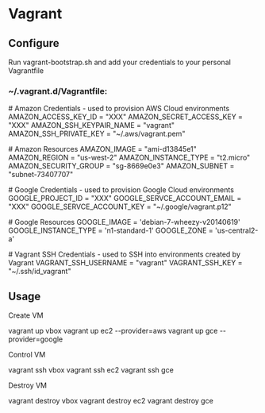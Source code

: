 # Vagrant

## Configure

Run vagrant-bootstrap.sh and add your credentials to your personal Vagrantfile

### ~/.vagrant.d/Vagrantfile:

&#35; Amazon Credentials - used to provision AWS Cloud environments
AMAZON_ACCESS_KEY_ID = "XXX"
AMAZON_SECRET_ACCESS_KEY = "XXX"
AMAZON_SSH_KEYPAIR_NAME = "vagrant"
AMAZON_SSH_PRIVATE_KEY = "~/.aws/vagrant.pem"

&#35; Amazon Resources
AMAZON_IMAGE = "ami-d13845e1"
AMAZON_REGION = "us-west-2"
AMAZON_INSTANCE_TYPE = "t2.micro"
AMAZON_SECURITY_GROUP = "sg-8669e0e3"
AMAZON_SUBNET = "subnet-73407707"


&#35; Google Credentials - used to provision Google Cloud environments
GOOGLE_PROJECT_ID = "XXX"
GOOGLE_SERVCE_ACCOUNT_EMAIL = "XXX"
GOOGLE_SERVCE_ACCOUNT_KEY = "~/.google/vagrant.p12"

&#35; Google Resources
GOOGLE_IMAGE = 'debian-7-wheezy-v20140619'
GOOGLE_INSTANCE_TYPE = 'n1-standard-1'
GOOGLE_ZONE = 'us-central2-a'


&#35; Vagrant SSH Credentials - used to SSH into environments created by Vagrant
VAGRANT_SSH_USERNAME = "vagrant"
VAGRANT_SSH_KEY = "~/.ssh/id_vagrant"


## Usage

Create VM

vagrant up vbox
vagrant up ec2 --provider=aws
vagrant up gce --provider=google


Control VM

vagrant ssh vbox
vagrant ssh ec2
vagrant ssh gce


Destroy VM

vagrant destroy vbox
vagrant destroy ec2
vagrant destroy gce
